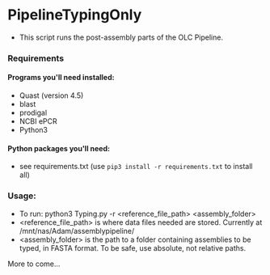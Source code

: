 # PipelineTypingOnly

- This script runs the post-assembly parts of the OLC Pipeline. 

### Requirements
#### Programs you'll need installed:
- Quast (version 4.5)
- blast
- prodigal
- NCBI ePCR
- Python3

#### Python packages you'll need:
- see requirements.txt (use `pip3 install -r requirements.txt` to install all)

### Usage:
- To run: python3 Typing.py -r <reference_file_path> <assembly_folder>
- <reference_file_path> is where data files needed are stored. Currently at /mnt/nas/Adam/assemblypipeline/
- <assembly_folder> is the path to a folder containing assemblies to be typed, in FASTA format. To be safe, use absolute, not relative paths.


More to come...
